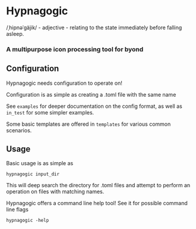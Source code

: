 # Hypnagogic

/ˌhipnəˈɡäjik/ - adjective - relating to the state immediately before falling asleep.

### A multipurpose icon processing tool for byond

## Configuration

Hypnagogic needs configuration to operate on!

Configuration is as simple as creating a .toml file with the same name

See `examples` for deeper documentation on the config format, as well as `in_test` for some
simpler examples.

Some basic templates are offered in `templates` for various common scenarios.

## Usage

Basic usage is as simple as

`hypnagogic input_dir`

This will deep search the directory for .toml files and attempt to perform an operation
on files with matching names.

Hypnagogic offers a command line help tool! See it for possible command line flags

`hypnagogic -help`
